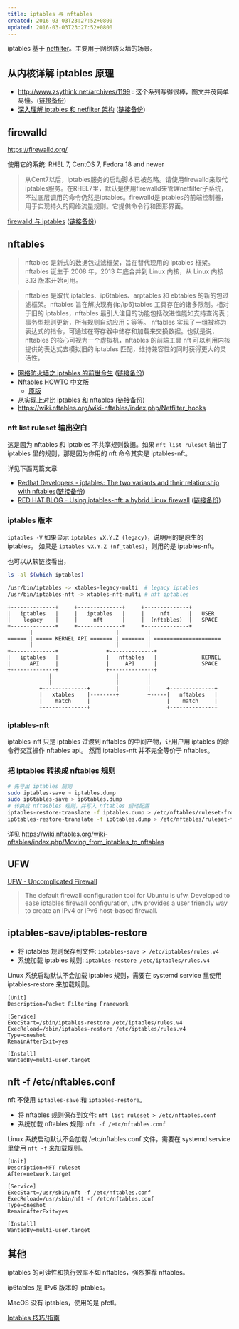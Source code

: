 ```yaml
---
title: iptables 与 nftables
created: 2016-03-03T23:27:52+0800
updated: 2016-03-03T23:27:52+0800
---
```



iptables 基于 [netfilter](./netfilter.md)。主要用于网络防火墙的场景。

## 从内核详解 iptables 原理

- http://www.zsythink.net/archives/1199 : 这个系列写得很棒，图文并茂简单易懂。([链接备份](https://web.archive.org/web/20200813052902/http://www.zsythink.net/archives/1199/))
- [深入理解 iptables 和 netfilter 架构](https://arthurchiao.github.io/blog/deep-dive-into-iptables-and-netfilter-arch-zh/) ([链接备份](https://web.archive.org/web/20221116015223/https://arthurchiao.art/blog/deep-dive-into-iptables-and-netfilter-arch-zh/))

## firewalld

https://firewalld.org/

使用它的系统: RHEL 7, CentOS 7, Fedora 18 and newer

> 从Cent7以后，iptables服务的启动脚本已被忽略。请使用firewalld来取代iptables服务。在RHEL7里，默认是使用firewalld来管理netfilter子系统，不过底层调用的命令仍然是iptables。firewalld是iptables的前端控制器，用于实现持久的网络流量规则。它提供命令行和图形界面。

[firewalld 与 iptables](https://www.jianshu.com/p/70f7efe3a227) ([链接备份](https://web.archive.org/web/20200806020422/https://www.jianshu.com/p/70f7efe3a227))

## nftables

> nftables 是新式的数据包过滤框架，旨在替代现用的 iptables 框架。nftables 诞生于 2008 年，2013 年底合并到 Linux 内核，从 Linux 内核 3.13 版本开始可用。

> nftables 是取代 iptables、ip6tables、arptables 和 ebtables 的新的包过滤框架。nftables 旨在解决现有{ip/ip6}tables 工具存在的诸多限制。相对于旧的 iptables，nftables 最引人注目的功能包括改进性能如支持查询表；事务型规则更新，所有规则自动应用；等等。
> nftables 实现了一组被称为表达式的指令，可通过在寄存器中储存和加载来交换数据。也就是说，nftables 的核心可视为一个虚拟机，nftables 的前端工具 nft 可以利用内核提供的表达式去模拟旧的 iptables 匹配，维持兼容性的同时获得更大的灵活性。

- [网络防火墙之 iptables 的前世今生](http://www.yunweipai.com/16482.html) ([链接备份](https://web.archive.org/web/20211203214109/http://www.yunweipai.com/16482.html))
- [Nftables HOWTO 中文版](https://farkasity.gitbooks.io/nftables-howto-zh/content/)
  - [原版](https://wiki.nftables.org/wiki-nftables/index.php/Main_Page)
- [从实现上对比 iptables 和 nftables](https://blog.csdn.net/dog250/article/details/41526421) ([链接备份](https://web.archive.org/web/20200216024821/https://blog.csdn.net/dog250/article/details/41526421))
- https://wiki.nftables.org/wiki-nftables/index.php/Netfilter_hooks

### nft list ruleset 输出空白

这是因为 nftables 和 iptables 不共享规则数据。如果 `nft list ruleset` 输出了 iptables 里的规则，那是因为你用的 nft 命令其实是 iptables-nft。

详见下面两篇文章

- [Redhat Developers - iptables: The two variants and their relationship with nftables](https://developers.redhat.com/blog/2020/08/18/iptables-the-two-variants-and-their-relationship-with-nftables)([链接备份](https://web.archive.org/web/20240130101206/https://developers.redhat.com/blog/2020/08/18/iptables-the-two-variants-and-their-relationship-with-nftables#the_iptables_rules_appear_in_the_nftables_rule_listing))
- [RED HAT BLOG - Using iptables-nft: a hybrid Linux firewall](https://www.redhat.com/en/blog/using-iptables-nft-hybrid-linux-firewall) ([链接备份](https://web.archive.org/web/20230910012341/https://www.redhat.com/en/blog/using-iptables-nft-hybrid-linux-firewall))



### iptables 版本

`iptables -V` 如果显示 `iptables vX.Y.Z (legacy)`，说明用的是原生的 iptables。
如果是 `iptables vX.Y.Z (nf_tables)`，则用的是 iptables-nft。

也可以从软链接看出，

```sh
ls -al $(which iptables)

/usr/bin/iptables -> xtables-legacy-multi  # legacy iptables
/usr/bin/iptables-nft -> xtables-nft-multi # nft iptables
```

```
+--------------+     +--------------+     +--------------+
|   iptables   |     |   iptables   |     |     nft      |   USER
|    legacy    |     |     nft      |     |  (nftables)  |   SPACE
+--------------+     +--------------+     +--------------+
       |                          |         |
====== | ===== KERNEL API ======= | ======= | =====================
       |                          |         |
+--------------+               +--------------+
|   iptables   |               |   nftables   |              KERNEL
|      API     |               |     API      |              SPACE
+--------------+               +--------------+
             |                    |         |
             |                    |         |
          +--------------+        |         |     +--------------+
          |   xtables    |--------+         +-----|   nftables   |
          |    match     |                        |    match     |
          +--------------+                        +--------------+
```

### iptables-nft

iptables-nft 只是 iptables 过渡到 nftables 的中间产物，让用户用 iptables 的命令行交互操作 nftables api。
然而 iptables-nft 并不完全等价于 nftables。

### 把 iptables 转换成 nftables 规则

```sh
# 先导出 iptables 规则
sudo iptables-save > iptables.dump
sudo ip6tables-save > ip6tables.dump
# 转换成 nftasbles 规则，并写入 nftables 启动配置
iptables-restore-translate -f iptables.dump > /etc/nftables/ruleset-from-iptables.nft
ip6tables-restore-translate -f ip6tables.dump > /etc/nftables/ruleset-from-ip6tables.nft
```

详见 https://wiki.nftables.org/wiki-nftables/index.php/Moving_from_iptables_to_nftables

## UFW

[UFW - Uncomplicated Firewall](https://help.ubuntu.com/community/UFW)

> The default firewall configuration tool for Ubuntu is ufw. Developed to ease iptables firewall configuration, ufw provides a user friendly way to create an IPv4 or IPv6 host-based firewall.

## iptables-save/iptables-restore

- 将 iptables 规则保存到文件: `iptables-save > /etc/iptables/rules.v4`
- 系统加载 iptables 规则: `iptables-restore /etc/iptables/rules.v4`

Linux 系统启动默认不会加载 iptables 规则，需要在 systemd service 里使用 iptables-restore 来加载规则。

```
[Unit]
Description=Packet Filtering Framework

[Service]
ExecStart=/sbin/iptables-restore /etc/iptables/rules.v4
ExecReload=/sbin/iptables-restore /etc/iptables/rules.v4
Type=oneshot
RemainAfterExit=yes

[Install]
WantedBy=multi-user.target
```

## nft -f /etc/nftables.conf

nft 不使用 `iptables-save` 和 `iptables-restore`。

- 将 nftables 规则保存到文件: `nft list ruleset > /etc/nftables.conf`
- 系统加载 nftables 规则: `nft -f /etc/nftables.conf`

Linux 系统启动默认不会加载 /etc/nftables.conf 文件，需要在 systemd service 里使用 `nft -f` 来加载规则。

```
[Unit]
Description=NFT ruleset
After=network.target

[Service]
ExecStart=/usr/sbin/nft -f /etc/nftables.conf
ExecReload=/usr/sbin/nft -f /etc/nftables.conf
Type=oneshot
RemainAfterExit=yes

[Install]
WantedBy=multi-user.target
```

## 其他

iptables 的可读性和执行效率不如 nftables，强烈推荐 nftables。

ip6tables 是 IPv6 版本的 iptables。

MacOS 没有 iptables，使用的是 pfctl。

[Iptables 技巧/指南](https://github.com/trimstray/iptables-essentials)
